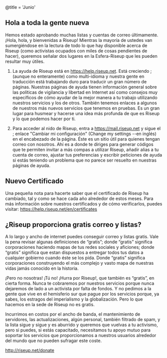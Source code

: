 @title = 'Junio'

## Hola a toda la gente nueva

Hemos estado aprobando muchas listas y cuentas de correo últimamente. ¡Hola, hola, y bienvenidas a Riseup! Mientras la mayoría de ustedes van sumergiéndose en la lectura de todo lo que hay disponible acerca de Riseup (como activistas ocupados con miles de cosas pendientes de hacer), queremos señalar dos lugares en la Esfera-Riseup que les pueden resultar muy útiles.

1. La ayuda de Riseup está en https://help.riseup.net. Está creciendo ;(aunque no enteramente) como multi-idioma y nuestra gente en traducción está trabajando duro para traducir un gran número de páginas. Nuestras páginas de ayuda tienen información general sobre las políticas de vigilancia y libertad en Internet así como consejos muy específicos de cómo ayudar de la mejor manera a tu trabajo utilizando nuestros servicios y los de otros. También tenemos enlaces a algunos de nuestros más nuevos servicios que tenemos en pruebas. Es un gran lugar para husmear y hacerse una idea más profunda de que es Riseup y lo que podemos hacer por ti.

2. Para acceder al nido de Riseup, entra a https://mail.riseup.net y sigue el ; enlace "Cambiar mi configuración" (Change my settings --en inglés) en el encabezado de la página. Éste es un sitio útil para quienes tengan correo con nosotros. Ahí es a donde te diriges para generar códigos que te permiten invitar a más compas a utilizar Riseup, añadir alias a tu cuenta de correo, ajustar tus preferencias y escribir peticiones de ayuda si estás teniendo un problema que no parece ser resuelto en nuestras páginas de ayuda.


## Nuevo Certificado

Una pequeña nota para hacerte saber que el certificado de Riseup ha cambiado, tal y como se hace cada año alrededor de estos meses. Para más información sobre nuestros certificados y de cómo verificarlos, puedes visitar: https://help.riseup.net/en/certificates

## ¿Riseup proporciona gratis correo y listas?

A lo largo y ancho de internet puedes conseguir correo y listas gratis. Vale la pena revisar algunas definiciones de “gratis”; donde “gratis” significa corporaciones haciendo mapas de tus redes sociales y aficiones; donde “gratis” significa que estan dispuestos a entregar todos tus datos a cualquier gobierno cuando éste se los pida. Donde “gratis” significa corporaciones construyendo el más complejo y vasto mapa de nuestras vidas jamás conocido en la historia.

¡Pero no nosotras! ¡Tú no! ¡Hurra por Riseup!, que también es “gratis”, en cierta forma. Nunca te cobraremos por nuestros servicios porque nunca dejaremos de lado a un activista por falta de fondos. Y no pedimos a la gente que vive en el hemisferio sur que pague por los servicios porque, ya sabes, los estragos del imperialismo y la globalización. Pero lo que hacemos en la sede de Riseup no es gratis.

Incurrimos en costos por el ancho de banda, el mantenimiento de servidores, las actualizaciones, algún personal, también filtrado de spam, y la lista sigue y sigue y es aburrido y queremos que vuelvas a tu activismo, pero si puedes, si estás capacitado, necesitamos tu apoyo mutuo para soportar los servicios que proporcionamos a nuestros usuarios alrededor del mundo que no pueden sufragar este coste.

http://riseup.net/donate

